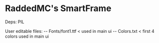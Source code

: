 # RaddedMC's SmartFrame

Deps: PIL

User editable files: 
-- Fonts/font1.ttf < used in main ui
-- Colors.txt < first 4 colors used in main ui